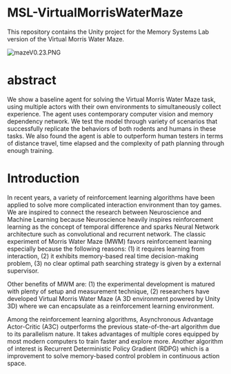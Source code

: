 # MSL-VirtualMorrisWaterMaze
This repository contains the Unity project for the Memory Systems Lab version of the Virtual Morris Water Maze.


![mazeV0.23.PNG](http://upload-images.jianshu.io/upload_images/1873837-cd7fcce8963d40ef.PNG?imageMogr2/auto-orient/strip%7CimageView2/2/w/1240)

# abstract
We show a baseline agent for solving the Virtual Morris Water Maze task, using multiple actors with their own environments to simultaneously collect experience. The agent uses contemporary computer vision and memory dependency network. We test the model through variety of scenarios that successfully replicate the behaviors of both rodents and humans in these tasks. We also found the agent is able to outperform human testers in terms of distance travel, time elapsed and the complexity of path planning through enough training.

# Introduction
In recent years, a variety of reinforcement learning algorithms have been applied to solve more complicated interaction environment than toy games. We are inspired to connect the research between Neuroscience and Machine Learning because Neuroscience heavily inspires reinforcement learning as the concept of temporal difference and sparks Neural Network architecture such as convolutional and recurrent network. The classic experiment of Morris Water Maze (MWM) favors reinforcement learning especially because the following reasons: 
(1) it requires learning from interaction, 
(2) it exhibits memory-based real time decision-making problem, 
(3) no clear optimal path searching strategy is given by a external supervisor. 

Other benefits of MWM are: (1) the experimental development is matured with plenty of setup and measurement technique, (2) researchers have developed Virtual Morris Water Maze (A 3D environment powered by Unity 3D) where we can encapsulate as a reinforcement learning environment. 

Among the reinforcement learning algorithms, Asynchronous Advantage Actor-Critic (A3C) outperforms the previous state-of-the-art algorithm due to its parallelism nature. It takes advantages of multiple cores equipped by most modern computers to train faster and explore more. Another algorithm of interest is Recurrent Deterministic Policy Gradient (RDPG) which is a improvement to solve memory-based control problem in continuous action space. 

